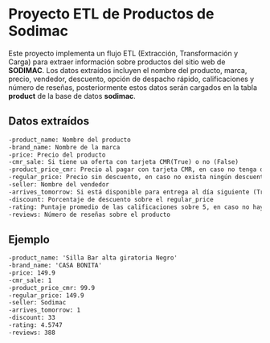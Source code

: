 # Proyecto ETL de Productos de Sodimac

Este proyecto implementa un flujo ETL (Extracción, Transformación y Carga) para extraer información sobre productos del sitio web de **SODIMAC**. Los datos extraídos incluyen el nombre del producto, marca, precio, vendedor, descuento, opción de despacho rápido, calificaciones y número de reseñas, posteriormente estos datos serán cargados en la tabla **product** de la base de datos **sodimac**.

## Datos extraídos
```markdown
-product_name: Nombre del producto
-brand_name: Nombre de la marca
-price: Precio del producto
-cmr_sale: Si tiene ua oferta con tarjeta CMR(True) o no (False)
-product_price_cmr: Precio al pagar con tarjeta CMR, en caso no tenga descuento por cmr, NULL
-regular_price: Precio sin descuento, en caso no exista ningún descuento se mostrará price
-seller: Nombre del vendedor
-arrives_tomorrow: Si está disponible para entrega al día siguiente (True) o no (False)
-discount: Porcentaje de descuento sobre el regular_price
-rating: Puntaje promedio de las calificaciones sobre 5, en caso no haya calificaciones mostrará 0
-reviews: Número de reseñas sobre el producto
```

## Ejemplo
```markdown
-product_name: 'Silla Bar alta giratoria Negro'
-brand_name: 'CASA BONITA'
-price: 149.9
-cmr_sale: 1
-product_price_cmr: 99.9
-regular_price: 149.9
-seller: Sodimac
-arrives_tomorrow: 1
-discount: 33
-rating: 4.5747
-reviews: 388
```
